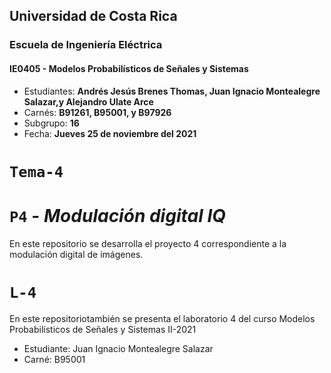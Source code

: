 ## Universidad de Costa Rica
### Escuela de Ingeniería Eléctrica
#### IE0405 - Modelos Probabilísticos de Señales y Sistemas

* Estudiantes: **Andrés Jesús Brenes Thomas, Juan Ignacio Montealegre Salazar,y Alejandro Ulate Arce**
* Carnés: **B91261, B95001, y B97926**
* Subgrupo: **16**
* Fecha: **Jueves 25 de noviembre del 2021**
# `Tema-4`

# `P4` - *Modulación digital IQ*
En este repositorio se desarrolla el proyecto 4 correspondiente a la modulación digital de imágenes.
# `L-4`
En este repositoriotambién se presenta el laboratorio 4 del curso Modelos Probabilísticos de Señales y Sistemas II-2021 <br />
* Estudiante: Juan Ignacio Montealegre Salazar <br />
* Carné: B95001

